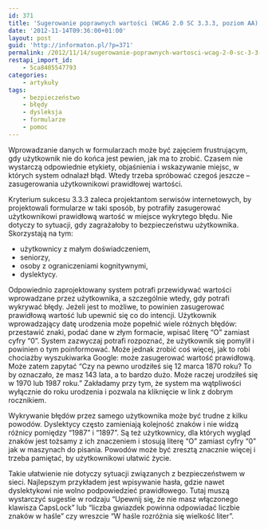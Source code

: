 ```yaml
---
id: 371
title: 'Sugerowanie poprawnych wartości (WCAG 2.0 SC 3.3.3, poziom AA)'
date: '2012-11-14T09:36:00+01:00'
layout: post
guid: 'http://informaton.pl/?p=371'
permalink: /2012/11/14/sugerowanie-poprawnych-wartosci-wcag-2-0-sc-3-3-3-poziom-aa/
restapi_import_id:
    - 5ca8405547793
categories:
    - artykuły
tags:
    - bezpieczeństwo
    - błędy
    - dysleksja
    - formularze
    - pomoc
---
```


Wprowadzanie danych w formularzach może być zajęciem frustrującym, gdy użytkownik nie do końca jest pewien, jak ma to zrobić. Czasem nie wystarczą odpowiednie etykiety, objaśnienia i wskazywanie miejsc, w których system odnalazł błąd. Wtedy trzeba spróbować czegoś jeszcze – zasugerowania użytkownikowi prawidłowej wartości.

Kryterium sukcesu 3.3.3 zaleca projektantom serwisów internetowych, by projektowali formularze w taki sposób, by potrafiły zasugerować użytkownikowi prawidłową wartość w miejsce wykrytego błędu. Nie dotyczy to sytuacji, gdy zagrażałoby to bezpieczeństwu użytkownika. Skorzystają na tym:

- użytkownicy z małym doświadczeniem,
- seniorzy,
- osoby z ograniczeniami kognitywnymi,
- dyslektycy.

Odpowiednio zaprojektowany system potrafi przewidywać wartości wprowadzane przez użytkownika, a szczególnie wtedy, gdy potrafi wykrywać błędy. Jeżeli jest to możliwe, to powinien zasugerować prawidłową wartość lub upewnić się co do intencji. Użytkownik wprowadzający datę urodzenia może popełnić wiele różnych błędów: przestawić znaki, podać dane w złym formacie, wpisać literę “O” zamiast cyfry “0”. System zazwyczaj potrafi rozpoznać, że użytkownik się pomylił i powinien o tym poinformować. Może jednak zrobić coś więcej, jak to robi chociażby wyszukiwarka Google: może zasugerować wartość prawidłową. Może zatem zapytać “Czy na pewno urodziłeś się 12 marca 1870 roku? To by oznaczało, że masz 143 lata, a to bardzo dużo. Może raczej urodziłeś się w 1970 lub 1987 roku.” Zakładamy przy tym, że system ma wątpliwości wyłącznie do roku urodzenia i pozwala na kliknięcie w link z dobrym rocznikiem.

Wykrywanie błędów przez samego użytkownika może być trudne z kilku powodów. Dyslektycy często zamieniają kolejność znaków i nie widzą różnicy pomiędzy “1987” i “1897”. Są też użytkownicy, dla których wygląd znaków jest tożsamy z ich znaczeniem i stosują literę “O” zamiast cyfry “0” jak w maszynach do pisania. Powodów może być zresztą znacznie więcej i trzeba pamiętać, by użytkownikowi ułatwić życie.

Takie ułatwienie nie dotyczy sytuacji związanych z bezpieczeństwem w sieci. Najlepszym przykładem jest wpisywanie hasła, gdzie nawet dyslektykowi nie wolno podpowiedzieć prawidłowego. Tutaj muszą wystarczyć sugestie w rodzaju “Upewnij się, że nie masz włączonego klawisza CapsLock” lub “liczba gwiazdek powinna odpowiadać liczbie znaków w haśle” czy wreszcie “W haśle rozróżnia się wielkość liter”.